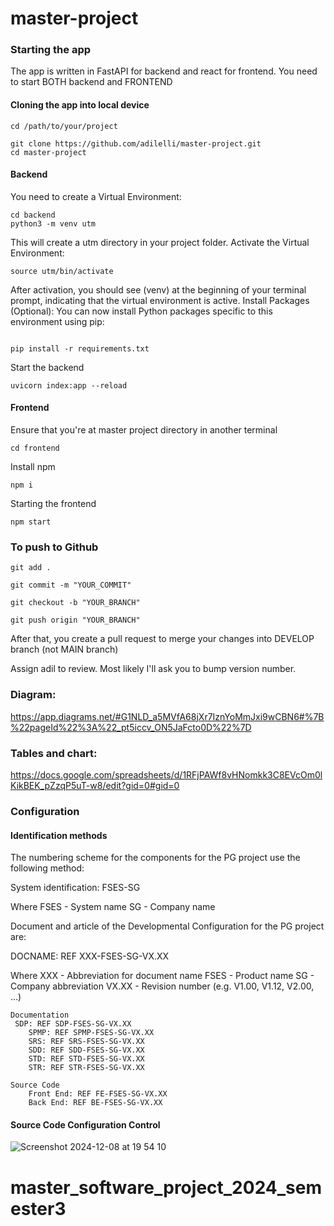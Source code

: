 # master-project

### Starting the app
The app is written in FastAPI for backend and react for frontend. You need to start BOTH backend and FRONTEND

#### Cloning the app into local device
````
cd /path/to/your/project

git clone https://github.com/adilelli/master-project.git
cd master-project
````

#### Backend

You need to create a Virtual Environment:

````
cd backend
python3 -m venv utm
````

This will create a utm directory in your project folder.
Activate the Virtual Environment:

````
source utm/bin/activate
````

After activation, you should see (venv) at the beginning of your terminal prompt, indicating that the virtual environment is active.
Install Packages (Optional): You can now install Python packages specific to this environment using pip:
````

pip install -r requirements.txt
````

Start the backend
````
uvicorn index:app --reload
````

#### Frontend

Ensure that you're at master project directory in another terminal

````
cd frontend
````

Install npm 

````
npm i
````

Starting the frontend

````
npm start
````




### To push to Github

```
git add .

git commit -m "YOUR_COMMIT"

git checkout -b "YOUR_BRANCH"

git push origin "YOUR_BRANCH"

```

After that, you create a pull request to merge your changes into DEVELOP branch (not MAIN branch)

Assign adil to review. Most likely I'll ask you to bump version number.

### Diagram:
https://app.diagrams.net/#G1NLD_a5MVfA68jXr7IznYoMmJxi9wCBN6#%7B%22pageId%22%3A%22_pt5iccv_ON5JaFcto0D%22%7D

### Tables and chart:
https://docs.google.com/spreadsheets/d/1RFjPAWf8vHNomkk3C8EVcOm0lKikBEK_pZzqP5uT-w8/edit?gid=0#gid=0

### Configuration
#### Identification methods 

The numbering scheme for the components for the PG project use the following method:

System identification:
	FSES-SG

Where
	FSES		- System name
	SG		- Company name

Document and article of the Developmental Configuration for the PG project are:

DOCNAME: REF XXX-FSES-SG-VX.XX

Where
		XXX		- Abbreviation for document name
		FSES		- Product name
		SG - Company abbreviation
  VX.XX	- Revision number (e.g. V1.00, V1.12, V2.00, …)
  
```
Documentation
 SDP: REF SDP-FSES-SG-VX.XX
	SPMP: REF SPMP-FSES-SG-VX.XX
	SRS: REF SRS-FSES-SG-VX.XX
	SDD: REF SDD-FSES-SG-VX.XX
	STD: REF STD-FSES-SG-VX.XX
	STR: REF STR-FSES-SG-VX.XX

Source Code
	Front End: REF FE-FSES-SG-VX.XX
	Back End: REF BE-FSES-SG-VX.XX

```

#### Source Code Configuration Control

![Screenshot 2024-12-08 at 19 54 10](https://github.com/user-attachments/assets/6152d754-cd6f-4ba4-aec2-4e801646e3eb)





# master_software_project_2024_semester3
